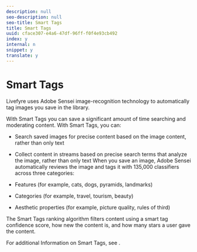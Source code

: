 ```yaml
---
description: null
seo-description: null
seo-title: Smart Tags
title: Smart Tags
uuid: cface307-e4a6-47df-96ff-f0f4e93cb492
index: y
internal: n
snippet: y
translate: y
---
```


# Smart Tags

Livefyre uses Adobe Sensei image-recognition technology to automatically tag images you save in the library.

With Smart Tags you can save a significant amount of time searching and moderating content. With Smart Tags, you can: 

* Search saved images for precise content based on the image content, rather than only text
* Collect content in streams based on precise search terms that analyze the image, rather than only text
When you save an image, Adobe Sensei automatically reviews the image and tags it with 135,000 classifiers across three categories:

* Features (for example, cats, dogs, pyramids, landmarks)

* Categories (for example, travel, tourism, beauty)

* Aesthetic properties (for example, picture quality, rules of third)

The Smart Tags ranking algorithm filters content using a smart tag confidence score, how new the content is, and how many stars a user gave the content.

For additional Information on Smart Tags, see [](c_stream_rule_options_for_all_stream_rules.md#c_stream_rule_options_for_all_stream_rules).
